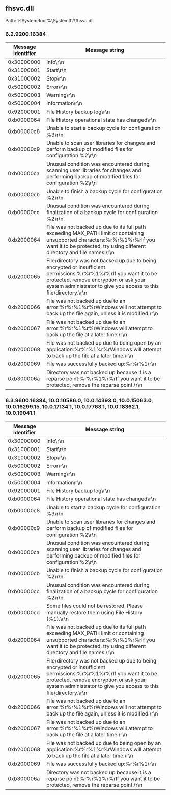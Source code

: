 ## fhsvc.dll

Path: %SystemRoot%\System32\fhsvc.dll

### 6.2.9200.16384

Message identifier | Message string
--- | ---
0x30000000 | Info\r\n
0x31000001 | Start\r\n
0x31000002 | Stop\r\n
0x50000002 | Error\r\n
0x50000003 | Warning\r\n
0x50000004 | Information\r\n
0x92000001 | File History backup log\r\n
0xb0000064 | File History operational state has changed\r\n
0xb00000c8 | Unable to start a backup cycle for configuration %3\r\n
0xb00000c9 | Unable to scan user libraries for changes and perform backup of modified files for configuration %2\r\n
0xb00000ca | Unusual condition was encountered during scanning user libraries for changes and performing backup of modified files for configuration %2\r\n
0xb00000cb | Unable to finish a backup cycle for configuration %2\r\n
0xb00000cc | Unusual condition was encountered during finalization of a backup cycle for configuration %2\r\n
0xb2000064 | File was not backed up due to its full path exceeding MAX_PATH limit or containing unsupported characters:%r%r%1%r%rIf you want it to be protected, try using different directory and file names.\r\n
0xb2000065 | File/directory was not backed up due to being encrypted or insufficient permissions:%r%r%1%r%rIf you want it to be protected, remove encryption or ask your system administrator to give you access to this file/directory.\r\n
0xb2000066 | File was not backed up due to an error:%r%r%1%r%rWindows will not attempt to back up the file again, unless it is modified.\r\n
0xb2000067 | File was not backed up due to an error:%r%r%1%r%rWindows will attempt to back up the file at a later time.\r\n
0xb2000068 | File was not backed up due to being open by an application:%r%r%1%r%rWindows will attempt to back up the file at a later time.\r\n
0xb2000069 | File was successfully backed up:%r%r%1\r\n
0xb300006a | Directory was not backed up because it is a reparse point:%r%r%1%r%rIf you want it to be protected, remove the reparse point.\r\n

### 6.3.9600.16384, 10.0.10586.0, 10.0.14393.0, 10.0.15063.0, 10.0.16299.15, 10.0.17134.1, 10.0.17763.1, 10.0.18362.1, 10.0.19041.1

Message identifier | Message string
--- | ---
0x30000000 | Info\r\n
0x31000001 | Start\r\n
0x31000002 | Stop\r\n
0x50000002 | Error\r\n
0x50000003 | Warning\r\n
0x50000004 | Information\r\n
0x92000001 | File History backup log\r\n
0xb0000064 | File History operational state has changed\r\n
0xb00000c8 | Unable to start a backup cycle for configuration %3\r\n
0xb00000c9 | Unable to scan user libraries for changes and perform backup of modified files for configuration %2\r\n
0xb00000ca | Unusual condition was encountered during scanning user libraries for changes and performing backup of modified files for configuration %2\r\n
0xb00000cb | Unable to finish a backup cycle for configuration %2\r\n
0xb00000cc | Unusual condition was encountered during finalization of a backup cycle for configuration %2\r\n
0xb00000cd | Some files could not be restored. Please manually restore them using File History (%1).\r\n
0xb2000064 | File was not backed up due to its full path exceeding MAX_PATH limit or containing unsupported characters:%r%r%1%r%rIf you want it to be protected, try using different directory and file names.\r\n
0xb2000065 | File/directory was not backed up due to being encrypted or insufficient permissions:%r%r%1%r%rIf you want it to be protected, remove encryption or ask your system administrator to give you access to this file/directory.\r\n
0xb2000066 | File was not backed up due to an error:%r%r%1%r%rWindows will not attempt to back up the file again, unless it is modified.\r\n
0xb2000067 | File was not backed up due to an error:%r%r%1%r%rWindows will attempt to back up the file at a later time.\r\n
0xb2000068 | File was not backed up due to being open by an application:%r%r%1%r%rWindows will attempt to back up the file at a later time.\r\n
0xb2000069 | File was successfully backed up:%r%r%1\r\n
0xb300006a | Directory was not backed up because it is a reparse point:%r%r%1%r%rIf you want it to be protected, remove the reparse point.\r\n
